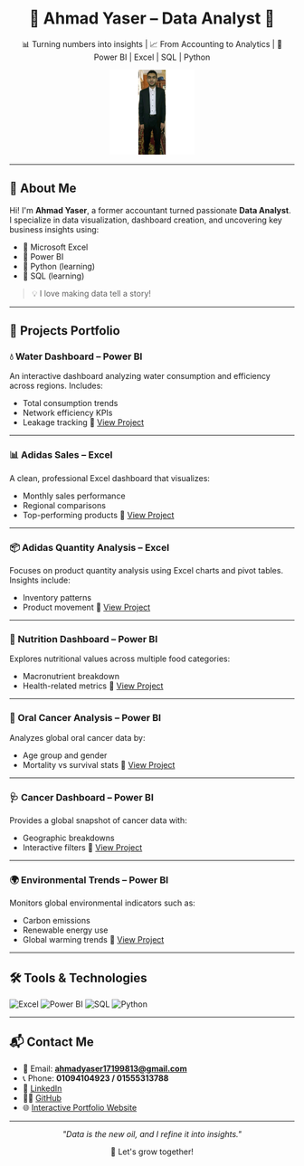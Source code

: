 <h1 align="center">🌟 Ahmad Yaser – Data Analyst 🌟</h1>

<p align="center">
  📊 Turning numbers into insights | 📈 From Accounting to Analytics | 🎯 Power BI | Excel | SQL | Python
</p>

<p align="center">
  <img src="https://raw.githubusercontent.com/ahmadyase1234/ahmadyase1234.github.io/main/1691015695458.jpg" alt="Ahmad Yaser" width="150" />
</p>

---

## 🧠 About Me

Hi! I'm **Ahmad Yaser**, a former accountant turned passionate **Data Analyst**. I specialize in data visualization, dashboard creation, and uncovering key business insights using:

- 🔹 Microsoft Excel  
- 🔹 Power BI  
- 🔹 Python (learning)  
- 🔹 SQL (learning)  

> 💡 I love making data tell a story!

---

## 🚀 Projects Portfolio

### 💧 Water Dashboard – Power BI
An interactive dashboard analyzing water consumption and efficiency across regions. Includes:
- Total consumption trends
- Network efficiency KPIs
- Leakage tracking
📎 [View Project](https://github.com/ahmadyase1234/Water-analysis-Dashboard-)

---

### 📊 Adidas Sales – Excel
A clean, professional Excel dashboard that visualizes:
- Monthly sales performance
- Regional comparisons
- Top-performing products
📎 [View Project](https://github.com/ahmadyase1234/Addidas-Sales-Dashboard)

---

### 📦 Adidas Quantity Analysis – Excel
Focuses on product quantity analysis using Excel charts and pivot tables. Insights include:
- Inventory patterns
- Product movement
📎 [View Project](https://github.com/ahmadyase1234/Adidas-quantity-analysis-)

---

### 🥗 Nutrition Dashboard – Power BI
Explores nutritional values across multiple food categories:
- Macronutrient breakdown
- Health-related metrics
📎 [View Project](https://github.com/ahmadyase1234/nutrition-analysis)

---

### 🧬 Oral Cancer Analysis – Power BI
Analyzes global oral cancer data by:
- Age group and gender
- Mortality vs survival stats
📎 [View Project](https://github.com/ahmadyase1234/oral-cancer-analysis)

---

### 🩺 Cancer Dashboard – Power BI
Provides a global snapshot of cancer data with:
- Geographic breakdowns
- Interactive filters
📎 [View Project](https://github.com/ahmadyase1234/Cancer-analysis-dashboard-)

---

### 🌍 Environmental Trends – Power BI
Monitors global environmental indicators such as:
- Carbon emissions
- Renewable energy use
- Global warming trends
📎 [View Project](https://github.com/ahmadyase1234/global-environmental-trends)

---

## 🛠️ Tools & Technologies

![Excel](https://img.shields.io/badge/-Excel-217346?logo=microsoft-excel&logoColor=white&style=flat-square)
![Power BI](https://img.shields.io/badge/-Power%20BI-F2C811?logo=power-bi&logoColor=black&style=flat-square)
![SQL](https://img.shields.io/badge/-SQL-336791?logo=postgresql&logoColor=white&style=flat-square)
![Python](https://img.shields.io/badge/-Python-3776AB?logo=python&logoColor=white&style=flat-square)

---

## 📬 Contact Me

- 📧 Email: **ahmadyaser17199813@gmail.com**  
- 📞 Phone: **01094104923 / 01555313788**  
- 💼 [LinkedIn](https://www.linkedin.com/in/ahmad-yasser-faiq-data-analyst/)  
- 🧑‍💻 [GitHub](https://github.com/ahmadyase1234)  
- 🌐 [Interactive Portfolio Website](https://ahmadyase1234.github.io/)

---

<p align="center">
  <em>"Data is the new oil, and I refine it into insights."</em>
</p>

<p align="center">
  🚀 Let's grow together!
</p>
